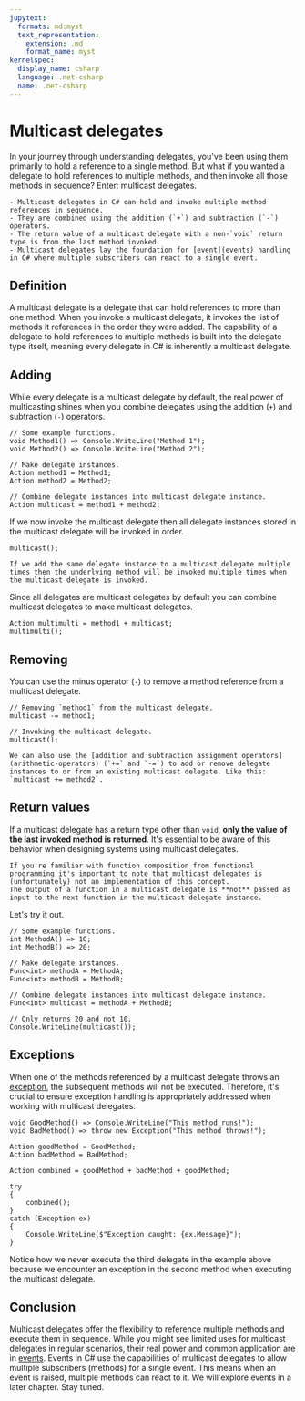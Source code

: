 ```yaml
---
jupytext:
  formats: md:myst
  text_representation:
    extension: .md
    format_name: myst
kernelspec:
  display_name: csharp
  language: .net-csharp
  name: .net-csharp
---
```


# Multicast delegates

In your journey through understanding delegates, you've been using them primarily to hold a reference to a single method. But what if you wanted a delegate to hold references to multiple methods, and then invoke all those methods in sequence? Enter: multicast delegates.

```{admonition} Key points
- Multicast delegates in C# can hold and invoke multiple method references in sequence.
- They are combined using the addition (`+`) and subtraction (`-`) operators.
- The return value of a multicast delegate with a non-`void` return type is from the last method invoked.
- Multicast delegates lay the foundation for [event](events) handling in C# where multiple subscribers can react to a single event.
```

## Definition

A multicast delegate is a delegate that can hold references to more than one method. When you invoke a multicast delegate, it invokes the list of methods it references in the order they were added.
The capability of a delegate to hold references to multiple methods is built into the delegate type itself, meaning every delegate in C# is inherently a multicast delegate.

## Adding

While every delegate is a multicast delegate by default, the real power of multicasting shines when you combine delegates using the addition (`+`) and subtraction (`-`) operators.

```{code-cell}
// Some example functions.
void Method1() => Console.WriteLine("Method 1");
void Method2() => Console.WriteLine("Method 2");
```

```{code-cell}
// Make delegate instances.
Action method1 = Method1;
Action method2 = Method2;

// Combine delegate instances into multicast delegate instance.
Action multicast = method1 + method2;
```

If we now invoke the multicast delegate then all delegate instances stored in the multicast delegate will be invoked in order.

```{code-cell}
multicast();
```

```{note}
If we add the same delegate instance to a multicast delegate multiple times then the underlying method will be invoked multiple times when the multicast delegate is invoked.
```

Since all delegates are multicast delegates by default you can combine multicast delegates to make multicast delegates.

```{code-cell}
Action multimulti = method1 + multicast;
multimulti();
```

## Removing

You can use the minus operator (`-`) to remove a method reference from a multicast delegate.

```{code-cell}
// Removing `method1` from the multicast delegate.
multicast -= method1;

// Invoking the multicast delegate.
multicast();
```

```{tip}
We can also use the [addition and subtraction assignment operators](arithmetic-operators) (`+=` and `-=`) to add or remove delegate instances to or from an existing multicast delegate. Like this: `multicast += method2`.
```

## Return values

If a multicast delegate has a return type other than `void`, **only the value of the last invoked method is returned**.
It's essential to be aware of this behavior when designing systems using multicast delegates.

```{danger}
If you're familiar with function composition from functional programming it's important to note that multicast delegates is (unfortunately) not an implementation of this concept.
The output of a function in a multicast delegate is **not** passed as input to the next function in the multicast delegate instance.
```

Let's try it out.

```{code-cell}
// Some example functions.
int MethodA() => 10;
int MethodB() => 20;

// Make delegate instances.
Func<int> methodA = MethodA;
Func<int> methodB = MethodB;

// Combine delegate instances into multicast delegate instance.
Func<int> multicast = methodA + MethodB;
```

```{code-cell}
// Only returns 20 and not 10.
Console.WriteLine(multicast());
```

## Exceptions

When one of the methods referenced by a multicast delegate throws an [exception](exceptions), the subsequent methods will not be executed. Therefore, it's crucial to ensure exception handling is appropriately addressed when working with multicast delegates.

```{code-cell}
void GoodMethod() => Console.WriteLine("This method runs!");
void BadMethod() => throw new Exception("This method throws!");

Action goodMethod = GoodMethod;
Action badMethod = BadMethod;

Action combined = goodMethod + badMethod + goodMethod;

try
{
    combined();
}
catch (Exception ex)
{
    Console.WriteLine($"Exception caught: {ex.Message}");
}
```

Notice how we never execute the third delegate in the example above because we encounter an exception in the second method when executing the multicast delegate.

## Conclusion

Multicast delegates offer the flexibility to reference multiple methods and execute them in sequence.
While you might see limited uses for multicast delegates in regular scenarios, their real power and common application are in [events](events). Events in C# use the capabilities of multicast delegates to allow multiple subscribers (methods) for a single event. This means when an event is raised, multiple methods can react to it.
We will explore events in a later chapter.
Stay tuned.

